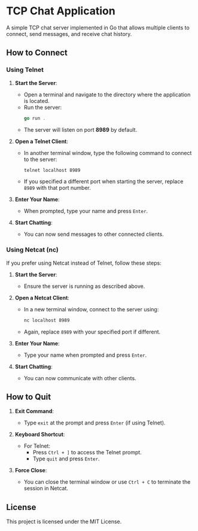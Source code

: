 # TCP Chat Application

A simple TCP chat server implemented in Go that allows multiple clients to connect, send messages, and receive chat history.

## How to Connect

### Using Telnet

1. **Start the Server**:
   - Open a terminal and navigate to the directory where the application is located.
   - Run the server:
     ```go
     go run .
     ```
   - The server will listen on port **8989** by default.

2. **Open a Telnet Client**:
   - In another terminal window, type the following command to connect to the server:
     ```bash
     telnet localhost 8989
     ```
   - If you specified a different port when starting the server, replace `8989` with that port number.

3. **Enter Your Name**:
   - When prompted, type your name and press `Enter`.

4. **Start Chatting**:
   - You can now send messages to other connected clients.

### Using Netcat (nc)

If you prefer using Netcat instead of Telnet, follow these steps:

1. **Start the Server**:
   - Ensure the server is running as described above.

2. **Open a Netcat Client**:
   - In a new terminal window, connect to the server using:
     ```bash
     nc localhost 8989
     ```
   - Again, replace `8989` with your specified port if different.

3. **Enter Your Name**:
   - Type your name when prompted and press `Enter`.

4. **Start Chatting**:
   - You can now communicate with other clients.

## How to Quit

1. **Exit Command**:
   - Type `exit` at the prompt and press `Enter` (if using Telnet).

2. **Keyboard Shortcut**:
   - For Telnet:
     - Press `Ctrl + ]` to access the Telnet prompt.
     - Type `quit` and press `Enter`.

3. **Force Close**:
   - You can close the terminal window or use `Ctrl + C` to terminate the session in Netcat.

## License

This project is licensed under the MIT License.
